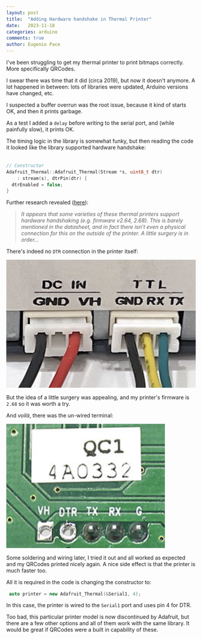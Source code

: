 ```yaml
---
layout: post
title:  "Adding Hardware handshake in Thermal Printer"
date:   2023-11-18
categories: arduino
comments: true
author: Eugenio Pace
---
```


I've been struggling to get my thermal printer to print bitmaps correctly. More specifically QRCodes. 

I swear there was time that it did (circa 2019), but now it doesn't anymore. A lot happened in between: lots of libraries were updated, Arduino versions have changed, etc.

I suspected a buffer overrun was the root issue, because it kind of starts OK, and then it prints garbage.

As a test I added a `delay` before writing to the serial port, and (while painfully slow), it prints OK.

The timing logic in the library is somewhat funky, but then reading the code it looked like the library supported hardware handshake:

```c++

// Constructor
Adafruit_Thermal::Adafruit_Thermal(Stream *s, uint8_t dtr)
    : stream(s), dtrPin(dtr) {
  dtrEnabled = false;
}

```

Further research revealed ([here](https://learn.adafruit.com/mini-thermal-receipt-printer/hacking)):

> _It appears that some varieties of these thermal printers support hardware handshaking (e.g. firmware v2.64, 2.68). This is barely mentioned in the datasheet, and in fact there isn’t even a physical connection for this on the outside of the printer. A little surgery is in order..._


There's indeed no `DTR` connection in the printer itself:

![](/media/printer-pinout.png)

But the idea of a little surgery was appealing, and my printer's firmware is `2.68` so it was worth a try.

And _voilà_, there was the un-wired terminal:

![](/media/printer-pinout-2.png)

Some soldering and wiring later, I tried it out and all worked as expected and my QRCodes printed nicely again. A nice side effect is that the printer is much faster too.

All it is required in the code is changing the constructor to:

```c++
 auto printer = new Adafruit_Thermal(&Serial1, 4);
```

In this case, the printer is wired to the `Serial1` port and uses pin 4 for DTR.

Too bad, this particular printer model is now discontinued by Adafruit, but there are a few other options and all of them work with the same library. It would be great if QRCodes were a built in capability of these.